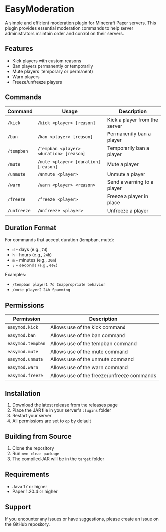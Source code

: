 # EasyModeration

A simple and efficient moderation plugin for Minecraft Paper servers. This plugin provides essential moderation commands to help server administrators maintain order and control on their servers.

## Features

- Kick players with custom reasons
- Ban players permanently or temporarily
- Mute players (temporary or permanent)
- Warn players
- Freeze/unfreeze players

## Commands

| Command | Usage | Description |
|---------|-------|-------------|
| `/kick` | `/kick <player> [reason]` | Kick a player from the server |
| `/ban` | `/ban <player> [reason]` | Permanently ban a player |
| `/tempban` | `/tempban <player> <duration> [reason]` | Temporarily ban a player |
| `/mute` | `/mute <player> [duration] [reason]` | Mute a player |
| `/unmute` | `/unmute <player>` | Unmute a player |
| `/warn` | `/warn <player> <reason>` | Send a warning to a player |
| `/freeze` | `/freeze <player>` | Freeze a player in place |
| `/unfreeze` | `/unfreeze <player>` | Unfreeze a player |

## Duration Format

For commands that accept duration (tempban, mute):
- `d` - days (e.g., `7d`)
- `h` - hours (e.g., `24h`)
- `m` - minutes (e.g., `30m`)
- `s` - seconds (e.g., `60s`)

Examples:
- `/tempban player1 7d Inappropriate behavior`
- `/mute player2 24h Spamming`

## Permissions

| Permission | Description |
|------------|-------------|
| `easymod.kick` | Allows use of the kick command |
| `easymod.ban` | Allows use of the ban command |
| `easymod.tempban` | Allows use of the tempban command |
| `easymod.mute` | Allows use of the mute command |
| `easymod.unmute` | Allows use of the unmute command |
| `easymod.warn` | Allows use of the warn command |
| `easymod.freeze` | Allows use of the freeze/unfreeze commands |

## Installation

1. Download the latest release from the releases page
2. Place the JAR file in your server's `plugins` folder
3. Restart your server
4. All permissions are set to `op` by default

## Building from Source

1. Clone the repository
2. Run `mvn clean package`
3. The compiled JAR will be in the `target` folder

## Requirements

- Java 17 or higher
- Paper 1.20.4 or higher

## Support

If you encounter any issues or have suggestions, please create an issue on the GitHub repository. 